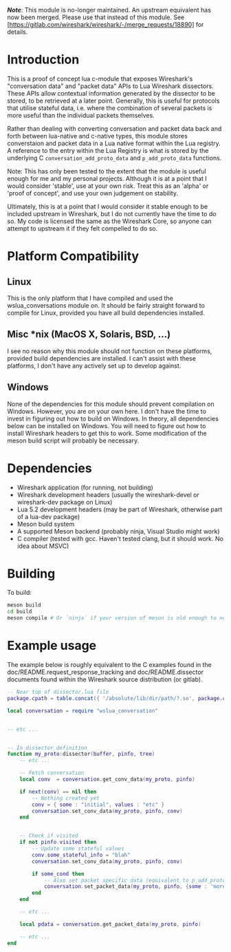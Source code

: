 ***Note***: This module is no-longer maintained. An upstream equivalent has now been merged. Please use that instead of this module. See [https://gitlab.com/wireshark/wireshark/-/merge_requests/18890] for details.

# Introduction
This is a proof of concept lua c-module that exposes Wireshark's "conversation data" and "packet data" APIs to Lua Wireshark dissectors. These APIs allow contextual information generated by the dissector to be stored, to be retrieved at a later point. Generally, this is useful for protocols that utilise stateful data, i.e. where the combination of several packets is more useful than the individual packets themselves.

Rather than dealing with converting conversation and packet data back and forth between lua-native and c-native types, this module stores converstaion and packet data in a Lua native format within the Lua registry. A reference to the entry within the Lua Registry is what is stored by the underlying C `conversation_add_proto_data` and `p_add_proto_data` functions.

Note: This has only been tested to the extent that the module is useful enough for me and my personal projects. Although it is at a point that I would consider 'stable', use at your own risk. Treat this as an 'alpha' or 'proof of concept', and use your own judgement on stability.

Ultimately, this is at a point that I would consider it stable enough to be included upstream in Wireshark, but I do not currently have the time to do so. My code is licensed the same as the Wireshark Core, so anyone can attempt to upstream it if they felt compelled to do so.

# Platform Compatibility
## Linux
This is the only platform that I have compiled and used the wslua\_conversations module on. It should be fairly straight forward to compile for Linux, provided you have all build dependencies installed.

## Misc \*nix (MacOS X, Solaris, BSD, ...)
I see no reason why this module should not function on these platforms, provided build dependencies are installed. I can't assist with these platforms, I don't have any actively set up to develop against.

## Windows
None of the dependencies for this module should prevent compilation on Windows. However, you are on your own here. I don't have the time to invest in figuring out how to build on Windows. In theory, all dependencies below can be installed on Windows. You will need to figure out how to install Wireshark headers to get this to work. Some modification of the meson build script will probably be necessary.

# Dependencies
* Wireshark application (for running, not building)
* Wireshark development headers (usually the wireshark-devel or wireshark-dev package on Linux)
* Lua 5.2 development headers (may be part of Wireshark, otherwise part of a lua-dev package)
* Meson build system
* A supported Meson backend (probably ninja, Visual Studio might work)
* C compiler (tested with gcc. Haven't tested clang, but it should work. No idea about MSVC)

# Building
To build:
```bash
meson build
cd build
meson compile # Or `ninja` if your version of meson is old enough to not have the 'compile' command
```

# Example usage
The example below is roughly equivalent to the C examples found in the doc/README.request\_response\_tracking and doc/README.dissector documents found within the Wireshark source distribution (or gitlab).

```lua
-- Near top of dissector.lua file
package.cpath = table.concat({ '/absolute/lib/dir/path/?.so', package.cpath }, ';')

local conversation = require "wslua_conversation"


-- etc ...


-- In dissector definition
function my_proto:dissector(buffer, pinfo, tree)
    -- etc ...

    -- Fetch conversation
    local conv  = conversation.get_conv_data(my_proto, pinfo)

    if next(conv) == nil then
        -- Nothing created yet
        conv = { some : "initial", values : "etc" }
        conversation.set_conv_data(my_proto, pinfo, conv)
    end


    -- Check if visited
    if not pinfo.visited then
        -- Update some stateful values
        conv.some_stateful_info = "blah"
        conversation.set_conv_data(my_proto, pinfo, conv)

        if some_cond then
            -- Also set packet specific data (equivalent to p_add_proto_data)
            conversation.set_packet_data(my_proto, pinfo, {some : 'more', data : 'blah' })
        end
    end

    -- etc ...

    local pdata = conversation.get_packet_data(my_proto, pinfo)

    -- etc ...
end
```
